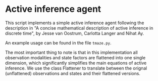 # Active inference agent

This script implements a simple active inference agent following the description in "A concise mathematical description of active inference in discrete time", by Jesse van Oostrum, Carlotta Langer and Nihat Ay. 

An example usage can be found in the file `tmaze.py`. 

The most important thing to note is that in this implementation all observation modalities and state factors are flattened into one single dimension, which significantly simplifies the main equations of active inference. We use the class Flattener to translate between the orignal (unflattened) observations and states and their flattened versions. 